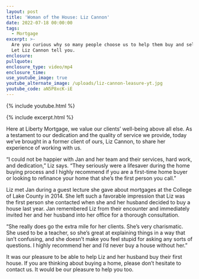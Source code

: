 ```yaml
---
layout: post
title: 'Woman of the House: Liz Cannon'
date: 2022-07-18 00:00:00
tags:
  - Mortgage
excerpt: >-
  Are you curious why so many people choose us to help them buy and sell homes?
  Let Liz Cannon tell you.
enclosure:
pullquote:
enclosure_type: video/mp4
enclosure_time:
use_youtube_image: true
youtube_alternate_image: /uploads/liz-cannon-leasure-yt.jpg
youtube_code: aN5P8xcK-iE
---
```

{% include youtube.html %}

{% include excerpt.html %}

Here at Liberty Mortgage, we value our clients’ well-being above all else. As a testament to our dedication and the quality of service we provide, today we’ve brought in a former client of ours, Liz Cannon, to share her experience of working with us.

“I could not be happier with Jan and her team and their services, hard work, and dedication,” Liz says. “They seriously were a lifesaver during the home buying process and I highly recommend if you are a first-time home buyer or looking to refinance your home that she’s the first person you call.”

Liz met Jan during a guest lecture she gave about mortgages at the College of Lake County in 2014. She left such a favorable impression that Liz was the first person she contacted when she and her husband decided to buy a house last year. Jan remembered Liz from their encounter and immediately invited her and her husband into her office for a thorough consultation.

“She really does go the extra mile for her clients. She’s very charismatic. She used to be a teacher, so she’s great at explaining things in a way that isn’t confusing, and she doesn’t make you feel stupid for asking any sorts of questions. I highly recommend her and I’d never buy a house without her.”

It was our pleasure to be able to help Liz and her husband buy their first house. If you are thinking about buying a home, please don’t hesitate to contact us. It would be our pleasure to help you too.
